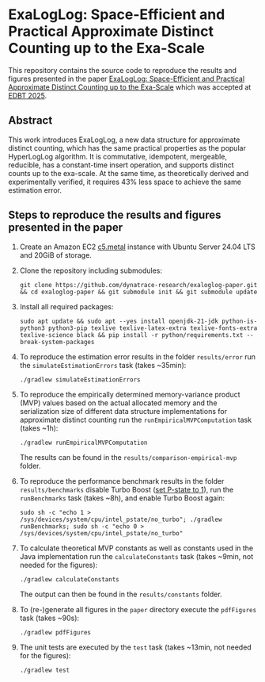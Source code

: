 # ExaLogLog: Space-Efficient and Practical Approximate Distinct Counting up to the Exa-Scale

This repository contains the source code to reproduce the results and figures presented in the paper [ExaLogLog: Space-Efficient and Practical Approximate Distinct Counting up to the Exa-Scale](https://openproceedings.org/2025/conf/edbt/paper-252.pdf) which was accepted at [EDBT 2025](https://edbticdt2025.upc.edu/).

## Abstract
This work introduces ExaLogLog, a new data structure for approximate distinct counting, which has the same practical properties as the popular HyperLogLog algorithm. It is commutative, idempotent, mergeable, reducible, has a constant-time insert operation, and supports distinct counts up to the exa-scale. At the same time, as theoretically derived and experimentally verified, it requires 43% less space to achieve the same estimation error.

## Steps to reproduce the results and figures presented in the paper
1. Create an Amazon EC2 [c5.metal](https://aws.amazon.com/ec2/instance-types/c5/) instance with Ubuntu Server 24.04 LTS and 20GiB of storage.

2. Clone the repository including submodules:
   ```
   git clone https://github.com/dynatrace-research/exaloglog-paper.git && cd exaloglog-paper && git submodule init && git submodule update
   ```

3. Install all required packages:
   ```
   sudo apt update && sudo apt --yes install openjdk-21-jdk python-is-python3 python3-pip texlive texlive-latex-extra texlive-fonts-extra texlive-science black && pip install -r python/requirements.txt --break-system-packages
   ```

4. To reproduce the estimation error results in the folder `results/error` run the `simulateEstimationErrors` task (takes ~35min):
   ```
   ./gradlew simulateEstimationErrors
   ```

5. To reproduce the empirically determined memory-variance product (MVP) values based on the actual allocated memory and the serialization size of different data structure implementations for approximate distinct counting run the `runEmpiricalMVPComputation` task (takes ~1h):
   ```
   ./gradlew runEmpiricalMVPComputation
   ```
   The results can be found in the `results/comparison-empirical-mvp` folder.

6. To reproduce the performance benchmark results in the folder `results/benchmarks` disable Turbo Boost ([set P-state to 1](https://docs.aws.amazon.com/AWSEC2/latest/UserGuide/processor_state_control.html)), run the `runBenchmarks` task (takes ~8h), and enable Turbo Boost again:
   ```
   sudo sh -c "echo 1 > /sys/devices/system/cpu/intel_pstate/no_turbo"; ./gradlew runBenchmarks; sudo sh -c "echo 0 > /sys/devices/system/cpu/intel_pstate/no_turbo"
   ```

7. To calculate theoretical MVP constants as well as constants used in the Java implementation run the `calculateConstants` task (takes ~9min, not needed for the figures):
   ```
   ./gradlew calculateConstants
   ```
   The output can then be found in the `results/constants` folder.
8. To (re-)generate all figures in the `paper` directory execute the `pdfFigures` task (takes ~90s):
   ```
   ./gradlew pdfFigures
   ```
9. The unit tests are executed by the `test` task (takes ~13min, not needed for the figures):
   ```
   ./gradlew test
   ```
